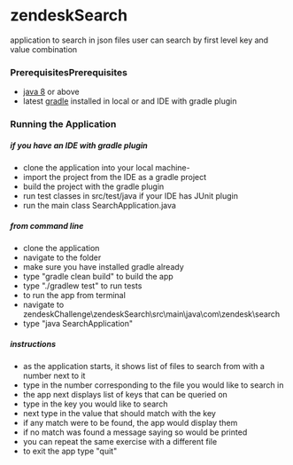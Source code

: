 # zendeskSearch
application to search in json files
user can search by first level key and value combination

### PrerequisitesPrerequisites
- [java 8](https://java.com/en/download/ "java 8") or above
- latest [gradle]( https://gradle.org/install/ "gradle") installed in local or and IDE with gradle plugin

### Running the Application
 #####  if you have an IDE with gradle plugin
 - clone the application into your local machine- 
 - import the project from the IDE as a gradle project
 - build the project with the gradle plugin
 - run test classes in src/test/java if your IDE has JUnit plugin
 - run the main class SearchApplication.java

 ##### from command line
 - 	clone the application
 - 	navigate to the folder
 -  make sure you have installed gradle already
 - 	type "gradle clean build" to build the app
 - 	type "./gradlew test" to run tests
 - 	to run the app from terminal
 - 	navigate to zendeskChallenge\zendeskSearch\src\main\java\com\zendesk\search
 - 	type "java SearchApplication"
	
##### instructions
- 	as the application starts, it shows list of files to search from with a number next to it
- 	type in the number corresponding to the file you would like to search in
- 	the app next displays list of keys that can be queried on
- 	type in the key you would like to search
- 	next type in the value that should match with the key
- 	if any match were to be found, the app would display them
- 	if no match was found a message saying so would be printed
- 	you can repeat the same exercise with a different file
- 	to exit the app type "quit"
